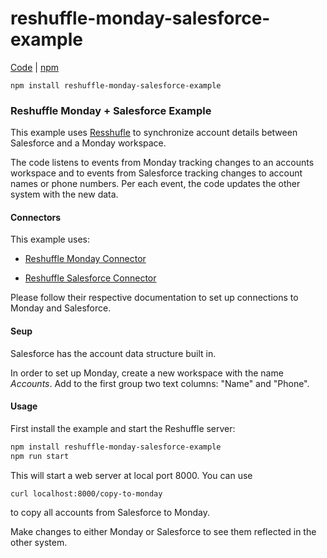 # reshuffle-monday-salesforce-example

[Code](https://github.com/reshufflehq/reshuffle-monday-salesforce-example) |
[npm](https://www.npmjs.com/package/reshuffle-monday-salesforce-example)

`npm install reshuffle-monday-salesforce-example`

### Reshuffle Monday + Salesforce Example

This example uses [Resshufle](https://github.com/reshufflehq/reshuffle) to
synchronize account details between Salesforce and a Monday workspace.

The code listens to events from Monday tracking changes to an accounts
workspace and to events from Salesforce tracking changes to account
names or phone numbers. Per each event, the code updates the other system
with the new data.

#### Connectors

This example uses:

* [Reshuffle Monday Connector](https://github.com/reshufflehq/reshuffle-monday-connector)

* [Reshuffle Salesforce Connector](https://github.com/reshufflehq/reshuffle-salesforce-connector)

Please follow their respective documentation to set up connections to
Monday and Salesforce.

#### Seup

Salesforce has the account data structure built in.

In order to set up Monday, create a new workspace with the name *Accounts*.
Add to the first group two text columns: "Name" and "Phone".

#### Usage

First install the example and start the Reshuffle server:

```bash
npm install reshuffle-monday-salesforce-example
npm run start
```

This will start a web server at local port 8000. You can use

```bash
curl localhost:8000/copy-to-monday
```

to copy all accounts from Salesforce to Monday.

Make changes to either Monday or Salesforce to see them reflected in the
other system.

